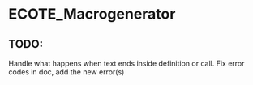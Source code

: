 # ECOTE_Macrogenerator
## TODO:
Handle what happens when text ends inside definition or call.
Fix error codes in doc, add the new error(s)